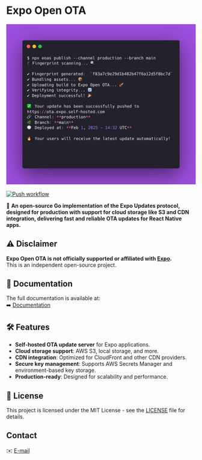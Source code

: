 # Expo Open OTA
![Expo Open OTA Deployment](apps/docs/static/img/social_card.png)

[![Push workflow](https://github.com/axelmarciano/expo-open-ota/actions/workflows/push.yml/badge.svg)](https://github.com/axelmarciano/expo-open-ota/actions/workflows/push.yml)

🚀 **An open-source Go implementation of the Expo Updates protocol, designed for production with support for cloud storage like S3 and CDN integration, delivering fast and reliable OTA updates for React Native apps.**

## ⚠️ Disclaimer

**Expo Open OTA is not officially supported or affiliated with [Expo](https://expo.dev/).**  
This is an independent open-source project.

## 📖 Documentation

The full documentation is available at:  
➡️ [Documentation](https://axelmarciano.github.io/expo-open-ota/)

## 🛠 Features

- **Self-hosted OTA update server** for Expo applications.
- **Cloud storage support**: AWS S3, local storage, and more.
- **CDN integration**: Optimized for CloudFront and other CDN providers.
- **Secure key management**: Supports AWS Secrets Manager and environment-based key storage.
- **Production-ready**: Designed for scalability and performance.

## 📜 License

This project is licensed under the MIT License - see the [LICENSE](./LICENSE.md) file for details.

## Contact

✉️ [E-mail](mailto:expoopenota@gmail.com)
